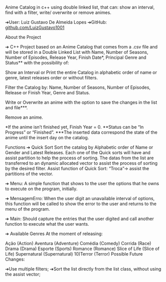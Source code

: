 Anime Catalog in c++ using double linked list, that can: show an interval, find with a filter, write/ overwrite or remove animes.

➔User: Luiz Gustavo De Almeida Lopes ➔GitHub: <a href="github.com/LuizGustavo1001">github.com/LuizGustavo1001</a>

About the Project

➔ C++ Project based on an Anime Catalog that comes from a .csv file and will be stored in a Double Linked List with Name, Number of Seasons, Number of Episodes, Release Year, Finish Date*, Principal Genre and Status** with the possibility of:

Show an Interval or Print the entire Catalog in alphabetic order of name or genre, latest releases order or without filters.

Filter the Catalog by: Name, Number of Seasons, Number of Episodes, Release or Finish Year, Genre and Status.

Write or Overwrite an anime with the option to save the changes in the list and file***.

Remove an anime.

*If the anime isn’t finished yet, Finish Year = 0. **Status can be “In Progress” or “Finished”. ***The inserted data correspond the state of the anime until the insert day on the catalog.

Functions ➔ Quick Sort Sort the catalog by Alphabetic order of Name or Gender and Latest Releases. Each one of the Quick sorts will have and assist partition to help the process of sorting. The datas from the list are transferred to an dynamic allocated vector to assist the process of sorting by the desired filter. Assist function of Quick Sort: “Troca”-> assist the partitions of the vector.

➔ Menu: A simple function that shows to the user the options that he owns to execute on the program, initially.

➔ MensagemErro: When the user digit an unavailable interval of options, this function will be called to show the error to the user and returns to the menu of the program.

➔ Main: Should capture the entries that the user digited and call another function to execute what the user wants.

➔ Available Genres At the moment of releasing:

Ação (Action)
Aventura (Adventure)
Comédia (Comedy)
Corrida (Race)
Drama (Drama)
Esporte (Sports)
Romance (Romance)
Slice of Life (Slice of Life)
Supernatural (Supernatural) 10)Terror (Terror)
Possible Future Changes:

➔Use multiple filters; ➔Sort the list directly from the list class, without using the assist vector;

